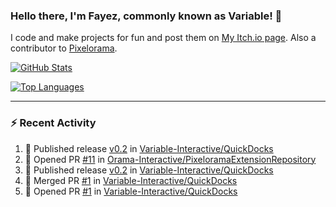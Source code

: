 ### Hello there, I'm Fayez, commonly known as Variable! 👋
I code and make projects for fun and post them on [My Itch.io page](https://variable-industries.itch.io/). Also a contributor to [Pixelorama](https://github.com/Orama-Interactive/Pixelorama).

[![GitHub Stats](https://github-readme-stats.vercel.app/api/?username=Variable-ind&show_icons=true&theme=merko)](https://github.com/anuraghazra/github-readme-stats)

[![Top Languages](https://github-readme-stats.vercel.app/api/top-langs/?username=Variable-ind&layout=compact&theme=merko)](https://github.com/anuraghazra/github-readme-stats)

---

### :zap: Recent Activity

<!--START_SECTION:activity-->
1. 🚀 Published release [v0.2](https://github.com/Variable-Interactive/QuickDocks/releases/tag/v0.2) in [Variable-Interactive/QuickDocks](https://github.com/Variable-Interactive/QuickDocks)
2. 💪 Opened PR [#11](https://github.com/Orama-Interactive/PixeloramaExtensionRepository/pull/11) in [Orama-Interactive/PixeloramaExtensionRepository](https://github.com/Orama-Interactive/PixeloramaExtensionRepository)
3. 🚀 Published release [v0.2](https://github.com/Variable-Interactive/QuickDocks/releases/tag/v0.2) in [Variable-Interactive/QuickDocks](https://github.com/Variable-Interactive/QuickDocks)
4. 🎉 Merged PR [#1](https://github.com/Variable-Interactive/QuickDocks/pull/1) in [Variable-Interactive/QuickDocks](https://github.com/Variable-Interactive/QuickDocks)
5. 💪 Opened PR [#1](https://github.com/Variable-Interactive/QuickDocks/pull/1) in [Variable-Interactive/QuickDocks](https://github.com/Variable-Interactive/QuickDocks)
<!--END_SECTION:activity-->

<!--
**Variable-ind/Variable-ind** is a ✨ _special_ ✨ repository because its `README.md` (this file) appears on your GitHub profile.

Here are some ideas to get you started:
- 🌱 I’m currently studying at ...
- 🔭 I’m currently working on ...
- 👯 I’m looking to collaborate on ...
- 🤔 I’m looking for help with ...
- 💬 Ask me about ...
- 📫 How to reach me: ...
- ⚡ Fun fact: ...
-->
